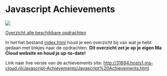 # Javascript Achievements

![](js.png)

[Overzicht alle beschikbare opdrachten](https://trello.com/b/xo5TJzFr/javascript-achievements)

In het het bestand  [index.html](index.html) houd je een overzicht bij van wat je hebt gedaan met linkjes naar de opdrachten.
**Dit overzicht zet je op je eigen Ma Cloud website en houd je up-to-date!**

Link naar live versie van de achievements site: http://31694.hosts1.ma-cloud.nl/Javascript-Achievements/Javascript%20Achievements.html  